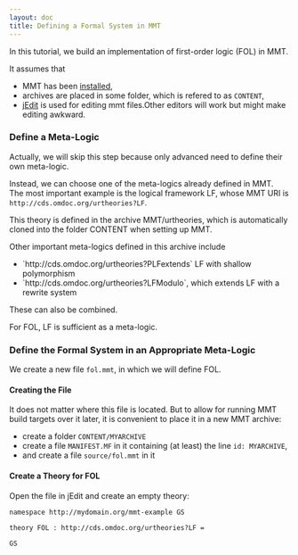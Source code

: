 ```yaml
---
layout: doc
title: Defining a Formal System in MMT
---
```


In this tutorial, we build an implementation of first-order logic (FOL) in MMT.

It assumes that

* MMT has been [installed](../../setup),
* archives are placed in some folder, which is refered to as `CONTENT`,
* [jEdit](../../applications/jedit) is used for editing mmt files.<span class="detail">Other editors will work but might make editing awkward.</span>

### Define a Meta-Logic

Actually, we will skip this step because only advanced need to define their own meta-logic.

Instead, we can choose one of the meta-logics already defined in MMT.
The most important example is the logical framework LF, whose MMT URI is
`http://cds.omdoc.org/urtheories?LF`.

This theory is defined in the archive MMT/urtheories, which is automatically cloned into the folder CONTENT when setting up MMT.
<div class="detail">
Other important meta-logics defined in this archive include
<ul>
<li>`http://cds.omdoc.org/urtheories?PLFextends` LF with shallow polymorphism</li>
<li>`http://cds.omdoc.org/urtheories?LFModulo`, which extends LF with a rewrite system</li>
</ul>
These can also be combined.
</div>

For FOL, LF is sufficient as a meta-logic.

### Define the Formal System in an Appropriate Meta-Logic

We create a new file `fol.mmt`, in which we will define FOL.

#### Creating the File

It does not matter where this file is located.
But to allow for running MMT build targets over it later, it is convenient to place it in a new MMT archive:

* create a folder `CONTENT/MYARCHIVE`
* create a file `MANIFEST.MF` in it containing (at least) the line `id: MYARCHIVE`,
* and create a file `source/fol.mmt` in it

#### Create a Theory for FOL

Open the file in jEdit and create an empty theory:

```
namespace http://mydomain.org/mmt-example GS

theory FOL : http://cds.omdoc.org/urtheories?LF =

GS
```
